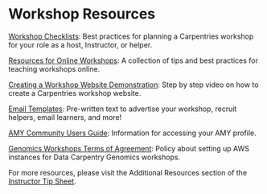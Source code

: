 # Workshop Resources 

[Workshop Checklists](checklists.md): Best practices for planning a Carpentries workshop for your role as a host, Instructor, or helper.

[Resources for Online Workshops](resources_for_online_workshops.md): A collection of tips and best practices for teaching workshops online.

[Creating a Workshop Website Demonstration](https://drive.google.com/file/d/1kGmy9oUs7jR_k3qPzAgmrSRmD6M_j04L/view?usp=sharing): Step by step video on how to create a Carpentries workshop website.

[Email Templates](email_templates.md): Pre-written text to advertise your workshop, recruit helpers, email learners, and more! 

[AMY Community Users Guide](https://carpentries.github.io/amy/users_guide/community_index/): Information for accessing your AMY profile.

[Genomics Workshops Terms of Agreement](genomics_policy.md): Policy about setting up AWS instances for Data Carpentry Genomics workshops.

For more resources, please visit the Additional Resources section of the [Instructor Tip Sheet](/resources/general/tip-sheets.md).

